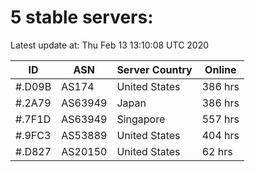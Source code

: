 # 5 stable servers:

Latest update at: Thu Feb 13 13:10:08 UTC 2020

| ID | ASN | Server Country | Online |
| -- | --- | -------------- | ------ |
| #.D09B | AS174 | United States | 386 hrs |
| #.2A79 | AS63949 | Japan | 386 hrs |
| #.7F1D | AS63949 | Singapore | 557 hrs |
| #.9FC3 | AS53889 | United States | 404 hrs |
| #.D827 | AS20150 | United States | 62 hrs |


